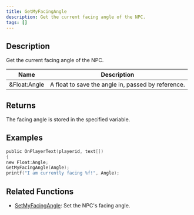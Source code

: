 ```yaml
---
title: GetMyFacingAngle
description: Get the current facing angle of the NPC.
tags: []
---
```


<VersionWarn name='callback' version='SA-MP 0.3a' />

## Description

Get the current facing angle of the NPC.

| Name                 | Description                                                      |
| -------------------- | ---------------------------------------------------------------- |
| &Float:Angle         | A float to save the angle in, passed by reference.               |

## Returns

The facing angle is stored in the specified variable.

## Examples

```c
public OnPlayerText(playerid, text[])
{
new Float:Angle;
GetMyFacingAngle(Angle);
printf("I am currently facing %f!", Angle);

```

## Related Functions

- [SetMyFacingAngle](../functions/SetMyFacingAngle): Set the NPC's facing angle.
